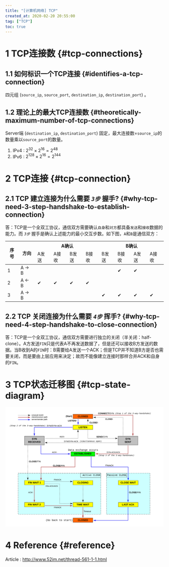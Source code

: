 ```yaml
---
title: "[计算机网络] TCP"
created_at: 2020-02-20 20:55:00
tag: ["TCP"]
toc: true
---
```


# 1 TCP连接数 {#tcp-connections}

## 1.1 如何标识一个TCP连接 {#identifies-a-tcp-connection}

四元组 (`source_ip`, `source_port`, `destination_ip`, `destination_port`) 。

## 1.2 理论上的最大TCP连接数 {#theoretically-maximum-number-of-tcp-connections}

Server端 (`destination_ip`, `destination_port`) 固定，最大连接数=`source_ip`的数量乘以`source_port`的数量。

1. IPv4 : $2^{32} \times 2^{16} = 2^{48}$
2. IPv6 : $2^{128} \times 2^{16} = 2^{144}$


# 2 TCP连接 {#tcp-connection}

## 2.1 TCP 建立连接为什么需要 *`3步`* 握手? {#why-tcp-need-3-step-handshake-to-establish-connection}

答：TCP是一个全双工协议，通信双方需要确认`自身`和`对方`都具备`发送`和`接收`数据的能力。而 *`3步`* 握手是确认上述能力的最小交互步数。如下图，`A`和`B`是通信双方：

<table>
  <thead>
    <tr>
      <th rowspan="2">序号</th>
      <th rowspan="2">方向</th>
      <th colspan="4">A确认</th>
      <th colspan="4">B确认</th>
    </tr>
    <tr>
      <td>A发送</td>
      <td>A接收</td>
      <td>B发送</td>
      <td>B接收</td>
      <td>B发送</td>
      <td>B接收</td>
      <td>A发送</td>
      <td>A接收</td>
    </tr>
  </thead>
  <tbody>
    <tr>
      <td>1</td>
      <td>
        A -&gt; B
      </td>
      <td></td>
      <td></td>
      <td></td>
      <td></td>
      <td></td>
      <td>✔</td>
      <td>✔</td>
      <td></td>
    </tr>
    <tr>
      <td>2</td>
      <td>
        A &lt;- B
      </td>
      <td>✔</td>
      <td>✔</td>
      <td>✔</td>
      <td>✔</td>
      <td></td>
      <td></td>
      <td></td>
      <td></td>
    </tr>
    <tr>
      <td>3</td>
      <td>
        A -&gt; B
      </td>
      <td></td>
      <td></td>
      <td></td>
      <td></td>
      <td>✔</td>
      <td>✔</td>
      <td>✔</td>
      <td>✔</td>
    </tr>
  </tbody>
</table>

## 2.2 TCP 关闭连接为什么需要 *`4步`* 挥手? {#why-tcp-need-4-step-handshake-to-close-connection}

答：TCP是一个全双工协议，通信双方需要进行独立的关闭（半关闭：half-clone）。A方发送`FIN`只是代表A不再发送数据了，但是还可以接收B方发送的数据。当B收到A的`FIN`时：B需要给A发送一个ACK；但是TCP并不知道B方是否也需要关闭，而是要由上层应用来决定；故而不能像建立连接时那样合并ACK和自身的`FIN`。


# 3 TCP状态迁移图 {#tcp-state-diagram}

![TCP State Diagram](state-diagram.svg)


# 4 Reference {#reference}

Article : http://www.52im.net/thread-561-1-1.html

